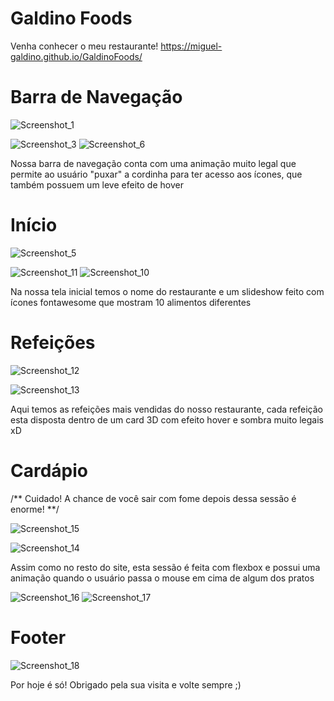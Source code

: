 # Galdino Foods

Venha conhecer o meu restaurante! 
https://miguel-galdino.github.io/GaldinoFoods/

# Barra de Navegação

![Screenshot_1](https://user-images.githubusercontent.com/85406655/127024245-9e782308-78f7-4738-9c4c-f789d9fcb258.png)


![Screenshot_3](https://user-images.githubusercontent.com/85406655/127024566-f527c1bf-4ba2-4fa6-b2af-8741cbd55387.png) ![Screenshot_6](https://user-images.githubusercontent.com/85406655/127025368-2694abe5-c515-4465-82d7-953e61fe3044.png)


Nossa barra de navegação conta com uma animação muito legal que permite ao usuário "puxar" a cordinha para ter acesso aos ícones, que também possuem um leve efeito de hover


# Início
![Screenshot_5](https://user-images.githubusercontent.com/85406655/127025138-4a10a9b2-2b44-4f14-9fab-6c086b38b0f5.png)

![Screenshot_11](https://user-images.githubusercontent.com/85406655/127026197-c076f3e0-7a6f-41fc-9dd3-764bf3de1501.png)
![Screenshot_10](https://user-images.githubusercontent.com/85406655/127026049-52ea8c4b-c27b-4309-9e2f-3d846041d7aa.png)

Na nossa tela inicial temos o nome do restaurante e um slideshow feito com ícones fontawesome que mostram 10 alimentos diferentes

# Refeições

![Screenshot_12](https://user-images.githubusercontent.com/85406655/127026480-32d88598-3897-4b60-be8b-e9643a1b26db.png)

![Screenshot_13](https://user-images.githubusercontent.com/85406655/127026620-4438181e-20ea-4b35-8251-b54be6e04fa4.png)

Aqui temos as refeições mais vendidas do nosso restaurante, cada refeição esta disposta dentro de um card 3D com efeito hover e sombra muito legais xD

# Cardápio

/** Cuidado! A chance de você sair com fome depois dessa sessão é enorme! **/

![Screenshot_15](https://user-images.githubusercontent.com/85406655/127027628-e40cf7df-59ee-432e-b761-c7299f5e19aa.png)

![Screenshot_14](https://user-images.githubusercontent.com/85406655/127027658-997ec9a2-2148-4036-8ead-a6dfd2b77390.png)

Assim como no resto do site, esta sessão é feita com flexbox e possui uma animação quando o usuário passa o mouse em cima de algum dos pratos

![Screenshot_16](https://user-images.githubusercontent.com/85406655/127028004-e7c53cff-723c-4224-9df8-88ba7421d261.png) ![Screenshot_17](https://user-images.githubusercontent.com/85406655/127028020-7790148c-4556-4ae7-82f5-9114d58def97.png)

# Footer

![Screenshot_18](https://user-images.githubusercontent.com/85406655/127028229-bb16557f-7881-47e3-9fe6-6e01d899e060.png)

Por hoje é só! Obrigado pela sua visita e volte sempre ;)



















